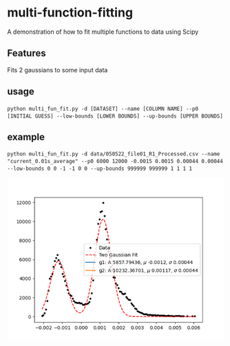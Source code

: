 # multi-function-fitting

A demonstration of how to fit multiple functions to data using Scipy

## Features

Fits 2 gaussians to some input data

## usage

`python multi_fun_fit.py -d [DATASET] --name [COLUMN NAME] --p0 [INITIAL GUESS] --low-bounds [LOWER BOUNDS] --up-bounds [UPPER BOUNDS]`

## example

`python multi_fun_fit.py -d data/050522_file01_R1_Processed.csv --name "current_0.01s_average" --p0 6000 12000 -0.0015 0.0015 0.00044 0.00044 --low-bounds 0 0 -1 -1 0 0 --up-bounds 999999 999999 1 1 1 1`


![Double gaussian fit to suppressed data](https://github.com/neilSchroeder/multi-function-fitting/blob/main/plots/two_gauss_fit_050522_file01_R1_Processed.png)